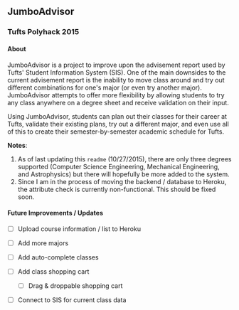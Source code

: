 ## JumboAdvisor
### Tufts Polyhack 2015

#### About

JumboAdvisor is a project to improve upon the advisement report used by Tufts' Student Information System (SIS). One of the main downsides to the current advisement report is the inability to move class around and try out different combinations for one's major (or even try another major). JumboAdvisor attempts to offer more flexibility by allowing students to try any class anywhere on a degree sheet and receive validation on their input.

Using JumboAdvisor, students can plan out their classes for their career at Tufts, validate their existing plans, try out a different major, and even use all of this to create their semester-by-semester academic schedule for Tufts.

**Notes**:

1. As of last updating this `readme` (10/27/2015), there are only three degrees supported (Computer Science Engineering, Mechanical Engineering, and Astrophysics) but there will hopefully be more added to the system.
2. Since I am in the process of moving the backend / database to Heroku, the attribute check is currently non-functional. This should be fixed soon. 

#### Future Improvements / Updates

- [ ] Upload course information / list to Heroku
- [ ] Add more majors
- [ ] Add auto-complete classes
- [ ] Add class shopping cart
    - [ ] Drag & droppable shopping cart
- [ ] Connect to SIS for current class data



